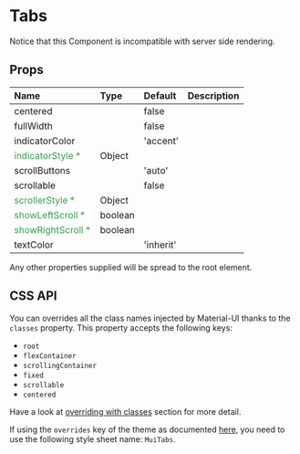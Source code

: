 <!--- This documentation is automatically generated, do not try to edit it. -->

# Tabs

Notice that this Component is incompatible with server side rendering.

## Props
| Name | Type | Default | Description |
|:-----|:-----|:--------|:------------|
| centered |  | false |  |
| fullWidth |  | false |  |
| indicatorColor |  | 'accent' |  |
| <span style="color: #31a148">indicatorStyle *</span> | Object |  |  |
| scrollButtons |  | 'auto' |  |
| scrollable |  | false |  |
| <span style="color: #31a148">scrollerStyle *</span> | Object |  |  |
| <span style="color: #31a148">showLeftScroll *</span> | boolean |  |  |
| <span style="color: #31a148">showRightScroll *</span> | boolean |  |  |
| textColor |  | 'inherit' |  |

Any other properties supplied will be spread to the root element.

## CSS API

You can overrides all the class names injected by Material-UI thanks to the `classes` property.
This property accepts the following keys:
- `root`
- `flexContainer`
- `scrollingContainer`
- `fixed`
- `scrollable`
- `centered`

Have a look at [overriding with classes](/customization/overrides#overriding-with-classes)
section for more detail.

If using the `overrides` key of the theme as documented
[here](/customization/themes#customizing-all-instances-of-a-component-type),
you need to use the following style sheet name: `MuiTabs`.

